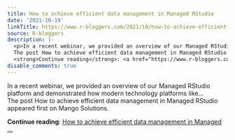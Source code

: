 ```yaml
---
title: How to achieve efficient data management in Managed RStudio
date: '2021-10-19'
linkTitle: https://www.r-bloggers.com/2021/10/how-to-achieve-efficient-data-management-in-managed-rstudio/
source: R-bloggers
description: |-
  <p>In a recent webinar, we provided an overview of our Managed RStudio platform and demonstrated how modern technology platforms like...<br />
  The post How to achieve efficient data management in Managed RStudio appeared first on Mango Solutions.</p>
  <strong>Continue reading</strong>: <a href="https://www.r-bloggers.com/2021/10/how-to-achieve-efficient-data-management-in-managed-rstudio/">How to achieve efficient data management in Managed ...
disable_comments: true
---
```

<p>In a recent webinar, we provided an overview of our Managed RStudio platform and demonstrated how modern technology platforms like...<br />
The post How to achieve efficient data management in Managed RStudio appeared first on Mango Solutions.</p>
<strong>Continue reading</strong>: <a href="https://www.r-bloggers.com/2021/10/how-to-achieve-efficient-data-management-in-managed-rstudio/">How to achieve efficient data management in Managed ...